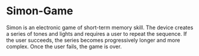 # Simon-Game
Simon is an electronic game of short-term memory skill.  The device creates a series of tones and lights and requires a user to repeat the sequence. If the user succeeds, the series becomes progressively longer and more complex. Once the user fails, the game is over.

